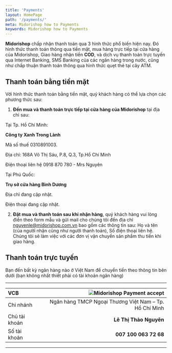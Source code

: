 ```yaml
---
title: 'Payments'
layout: HomePage
path: '/payments/'
meta: Midorishop how to Payments
keywords: Midorishop how to Payments
---
```


**Midorishop** chấp nhận thanh toán qua 3 hình thức phổ biến hiện nay. Đó hình thức thanh toán thông qua tiền mặt, mua hàng trực tiếp tại cửa hàng của Midorishop, Giao hàng nhận tiền **COD**, và dịch vụ thanh toán trực tuyến qua Internet Banking, SMS Banking của các ngân hàng trong nước, cũng như chấp thuận thanh toán thông qua hình thức quẹt thẻ tại cây ATM.

## Thanh toán bằng tiền mặt

Với hình thức thanh toán bằng tiền mặt, quý khách hàng có thể lựa chọn các phương thức sau:

1. **Đến mua và thanh toán trực tiếp tại cửa hàng của Midorishop** tại địa chỉ sau:

Tại Tp. Hồ Chí Minh:

**Công ty Xanh Trong Lành**

Mã số thuế 0310891003.

Địa chỉ: 168A Võ Thị Sáu, P.8, Q.3, Tp.Hồ Chí Minh

Điện thoại liên hệ 0918 870 780 - Mrs Nguyên

Tại Phú Quốc:

**Trụ sở cửa hàng Bình Dương**

Địa chỉ đang cập nhật.

Điện thoại đang cập nhật.

2. **Đặt mua và thanh toán sau khi nhận hàng**, quý khách hàng vui lòng điền theo form mẫu và gửi mail cho chúng tôi đến địa chỉ nguyenle@midorishop.com.vn bao gồm các thông tin sau: Họ và tên (của người nhận cũng như người thanh toán), Số điện thoại liên hệ. Chúng tôi sẽ làm việc với các đơn vị vận chuyển sản phẩm thu tiền khi giao hàng.

## Thanh toán trực tuyến

Bạn đến bất kỳ ngân hàng nào ở Việt Nam để chuyển tiền theo thông tin bên dưới (bạn không nhất thiết phải có tài khoản ngân hàng)

---
| **VCB** |  |  ![Midorishop Payment accept](http://cdn.bakadono.com/assets/img/favicons/bakadono/payment/vietcombank.jpg "Midorishop Payment accept") |
|:-----------|------------:|------------:|
| Chi nhánh       |  |         Ngân hàng TMCP Ngoại Thương Việt Nam – Tp. Hồ Chí Minh |
| Chủ tài khoản     |  |       **Lê Thị Thảo Nguyên** |
| Số tài khoản       |  |         **007 100 063 72 68** |

---
